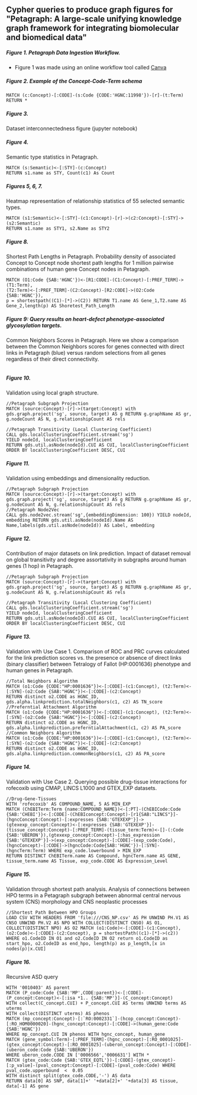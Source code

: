 ## Cypher queries to produce graph figures for "Petagraph: A large-scale unifying knowledge graph framework for integrating biomolecular and biomedical data"

##### Figure 1. Petagraph Data Ingestion Workflow. 
- Figure 1 was made using an online workflow tool called [Canva](https://www.canva.com)

##### Figure 2. Example of the Concept-Code-Term schema
```
MATCH (c:Concept)-[:CODE]-(s:Code {CODE:'HGNC:11998'})-[r]-(t:Term)
RETURN * 
```

##### Figure 3. 
Dataset interconnectedness figure (jupyter notebook)


##### Figure 4.
Semantic type statistics in Petagraph.
```
MATCH (s:Semantic)<-[:STY]-(c:Concept)
RETURN s1.name as STY, Count(c1) As Count
```

##### Figures 5, 6, 7.
Heatmap representation of relationship statistics of 55 selected semantic types.
```
MATCH (s1:Semantic)<-[:STY]-(c1:Concept)-[r]->(c2:Concept)-[:STY]->(s2:Semantic)
RETURN s1.name as STY1, s2.Name as STY2
```

##### Figure 8.
Shortest Path Lengths in Petagraph. Probability density of associated Concept to Concept node shortest path lengths for 1 million pairwise combinations of human gene Concept nodes in Petagraph.
```
MATCH (O1:Code {SAB:'HGNC'})<-[R1:CODE]-(C1:Concept)-[:PREF_TERM]->(T1:Term),
(T2:Term)<-[:PREF_TERM]-(C2:Concept)-[R2:CODE]->(O2:Code {SAB:'HGNC'}),
p = shortestpath((C1)-[*]->(C2)) RETURN T1.name AS Gene_1,T2.name AS Gene_2,length(p) AS Shoretest_Path_Length
```

##### Figure 9: Query results on heart-defect phenotype-associated glycosylation targets.
Common Neighbors Scores in Petagraph. Here we show a comparison between the Common Neighbors scores for genes connected with direct links in Petagraph (blue) versus random selections from all genes regardless of their direct connectivity.
```
```

##### Figure 10.
Validation using local graph structure.
```
//Petagraph Subgraph Projection
MATCH (source:Concept)-[r]->(target:Concept) with gds.graph.project('sg', source, target) AS g RETURN g.graphName AS gr, g.nodeCount AS N, g.relationshipCount AS rels

//Petagraph Transitivity (Local Clustering Coefficient)
CALL gds.localClusteringCoefficient.stream('sg')
YIELD nodeId, localClusteringCoefficient
RETURN gds.util.asNode(nodeId).CUI AS CUI, localClusteringCoefficient
ORDER BY localClusteringCoefficient DESC, CUI
```

##### Figure 11.
Validation using embeddings and dimensionality reduction.
```
//Petagraph Subgraph Projection
MATCH (source:Concept)-[r]->(target:Concept) with gds.graph.project('sg', source, target) AS g RETURN g.graphName AS gr, g.nodeCount AS N, g.relationshipCount AS rels
//Petagraph Node2Vec
CALL gds.node2vec.stream('sg',{embeddingDimension: 100}) YIELD nodeId, embedding RETURN gds.util.asNode(nodeId).Name AS Name,labels(gds.util.asNode(nodeId)) AS Label, embedding
```

##### Figure 12.
Contribution of major datasets on link prediction. Impact of dataset removal on global transitivity and degree assortativity in subgraphs around human genes (1 hop) in Petagraph.
```
//Petagraph Subgraph Projection
MATCH (source:Concept)-[r]->(target:Concept) with gds.graph.project('sg', source, target) AS g RETURN g.graphName AS gr, g.nodeCount AS N, g.relationshipCount AS rels

//Petagraph Transitivity (Local Clustering Coefficient)
CALL gds.localClusteringCoefficient.stream('sg')
YIELD nodeId, localClusteringCoefficient
RETURN gds.util.asNode(nodeId).CUI AS CUI, localClusteringCoefficient
ORDER BY localClusteringCoefficient DESC, CUI
```

##### Figure 13.
Validation with Use Case 1. Comparison of ROC and PRC curves calculated for the link prediction scores vs. the presence or absence of direct links (binary classifier) between Tetralogy of Fallot (HP:0001636) phenotype and human genes in Petagraph. 
```
//Total Neighbors Algorithm
MATCH (o1:Code {CODE:"HP:0001636"})<-[:CODE]-(c1:Concept), (t2:Term)<-[:SYN]-(o2:Code {SAB:"HGNC"})<-[:CODE]-(c2:Concept)
RETURN distinct o2.CODE as HGNC_ID, gds.alpha.linkprediction.totalNeighbors(c1, c2) AS TN_score
//Preferntial Attachment Algorithm
MATCH (o1:Code {CODE:"HP:0001636"})<-[:CODE]-(c1:Concept), (t2:Term)<-[:SYN]-(o2:Code {SAB:"HGNC"})<-[:CODE]-(c2:Concept)
RETURN distinct o2.CODE as HGNC_ID, gds.alpha.linkprediction.preferntialAttachment(c1, c2) AS PA_score
//Common Neighbors Algorithm
MATCH (o1:Code {CODE:"HP:0001636"})<-[:CODE]-(c1:Concept), (t2:Term)<-[:SYN]-(o2:Code {SAB:"HGNC"})<-[:CODE]-(c2:Concept)
RETURN distinct o2.CODE as HGNC_ID, gds.alpha.linkprediction.commonNeighbors(c1, c2) AS PA_score
```

##### Figure 14.
Validation with Use Case 2. Querying possible drug-tissue interactions for rofecoxib using CMAP, LINCS L1000 and GTEX_EXP datasets. 
```
//Drug-Gene-Tissues
WITH 'rofecoxib' AS COMPOUND_NAME, 5 AS MIN_EXP
MATCH (ChEBITerm:Term {name:COMPOUND_NAME})<-[:PT]-(ChEBICode:Code {SAB:'CHEBI'})<-[:CODE]-(ChEBIconcept:Concept)-[r1{SAB:"LINCS"}]-(hgncConcept:Concept)-[:expresses {SAB:'GTEXEXP'}]->(gtexexp_concept:Concept)<-[:expresses {SAB:'GTEXEXP'}]-(tissue_concept:Concept)-[:PREF_TERM]-(tissue_term:Term)<-[]-(:Code {SAB:'UBERON'}),(gtexexp_concept:Concept)-[:has_expression {SAB:'GTEXEXP'}]->(exp_concept:Concept)-[:CODE]-(exp_code:Code),(hgncConcept)-[:CODE]->(hgncCode:Code{SAB:'HGNC'})-[:SYN]-(hgncTerm:Term) WHERE exp_code.lowerbound > MIN_EXP
RETURN DISTINCT ChEBITerm.name AS Compound, hgncTerm.name AS GENE, tissue_term.name AS Tissue, exp_code.CODE AS Expression_Level
```

##### Figure 15.
Validation through shortest path analysis. Analysis of connections between HPO terms in a Petagraph subgraph between abnormal central nervous system (CNS) morphology and CNS neoplastic processes
```
//Shortest Path Between HPO Groups
LOAD CSV WITH HEADERS FROM 'file:///CNS_NP.csv' AS PH UNWIND PH.V1 AS CNSO UNWIND PH.V2 AS NPO WITH COLLECT(DISTINCT CNSO) AS O1, COLLECT(DISTINCT NPO) AS O2 MATCH (o1:Code)<-[:CODE]-(c1:Concept), (o2:Code)<-[:CODE]-(c2:Concept), p = shortestPath((c1)-[*]->(c2)) WHERE o1.CodeID IN O1 and o2.CodeID IN O2 return o1.CodeID as start_hpo, o2.CodeID as end_hpo, length(p) as p_length,[x in nodes(p)|x.CUI]
```


##### Figure 16.
Recursive ASD query 
```
WITH '0010403' AS parent
MATCH (P_code:Code {SAB:'MP',CODE:parent})<-[:CODE]-(P_concept:Concept)<-[:isa *1.. {SAB:'MP'}]-(C_concept:Concept)
WITH collect(C_concept.CUI) + P_concept.CUI AS terms UNWIND terms AS uterms 
WITH collect(DISTINCT uterms) AS phenos
MATCH (mp_concept:Concept)-[:`RO:0002331`]-(hcop_concept:Concept)-[:RO_HOM0000020]-(hgnc_concept:Concept)-[:CODE]->(human_gene:Code {SAB:'HGNC'})
WHERE mp_concept.CUI IN phenos WITH hgnc_concept, human_gene
MATCH (gene_symbol:Term)-[:PREF_TERM]-(hgnc_concept)-[:RO_0001025]-(gtex_concept:Concept)-[:RO_0001025]-(uberon_concept:Concept)-[:CODE]-(uberon_code:Code {SAB:'UBERON'})
WHERE uberon_code.CODE IN ['0006566','0006631'] WITH *
MATCH (gtex_code:Code {SAB:'GTEX_EQTL'})-[:CODE]-(gtex_concept)-[:p_value]-(pval_concept:Concept)-[:CODE]-(pval_code:Code) WHERE pval_code.upperbound  <  0.05
WITH distinct split(gtex_code.CODE,'-') AS data
RETURN data[0] AS SNP, data[1]+' '+data[2]+' '+data[3] AS tissue, data[-1] AS gene
```




